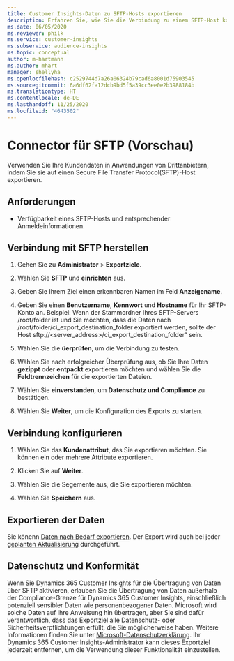 ```yaml
---
title: Customer Insights-Daten zu SFTP-Hosts exportieren
description: Erfahren Sie, wie Sie die Verbindung zu einem SFTP-Host konfigurieren.
ms.date: 06/05/2020
ms.reviewer: philk
ms.service: customer-insights
ms.subservice: audience-insights
ms.topic: conceptual
author: m-hartmann
ms.author: mhart
manager: shellyha
ms.openlocfilehash: c2529744d7a26a06324b79cad6a8001d75903545
ms.sourcegitcommit: 6a6df62fa12dcb9bd5f5a39cc3ee0e2b3988184b
ms.translationtype: HT
ms.contentlocale: de-DE
ms.lasthandoff: 11/25/2020
ms.locfileid: "4643502"
---
```

# <a name="connector-for-sftp-preview"></a>Connector für SFTP (Vorschau)

Verwenden Sie Ihre Kundendaten in Anwendungen von Drittanbietern, indem Sie sie auf einen Secure File Transfer Protocol(SFTP)-Host exportieren.

## <a name="prerequisites"></a>Anforderungen

- Verfügbarkeit eines SFTP-Hosts und entsprechender Anmeldeinformationen.

## <a name="connect-to-sftp"></a>Verbindung mit SFTP herstellen

1. Gehen Sie zu **Administrator** > **Exportziele**.

1. Wählen Sie **SFTP** und **einrichten** aus.

1. Geben Sie Ihrem Ziel einen erkennbaren Namen im Feld **Anzeigename**.

1. Geben Sie einen **Benutzername**, **Kennwort** und **Hostname** für Ihr SFTP-Konto an. Beispiel: Wenn der Stammordner Ihres SFTP-Servers /root/folder ist und Sie möchten, dass die Daten nach /root/folder/ci_export_destination_folder exportiert werden, sollte der Host sftp://<server_address>/ci_export_destination_folder“ sein.

1. Wählen Sie die **üerprüfen**, um die Verbindung zu testen.

1. Wählen Sie nach erfolgreicher Überprüfung aus, ob Sie Ihre Daten **gezippt** oder **entpackt** exportieren möchten und wählen Sie die **Feldtrennzeichen** für die exportierten Dateien.

1. Wählen Sie **einverstanden**, um **Datenschutz und Compliance** zu bestätigen.

1. Wählen Sie **Weiter**, um die Konfiguration des Exports zu starten.

## <a name="configure-the-connection"></a>Verbindung konfigurieren

1. Wählen Sie das **Kundenattribut**, das Sie exportieren möchten. Sie können ein oder mehrere Attribute exportieren.

1. Klicken Sie auf **Weiter**.

1. Wählen Sie die Segemente aus, die Sie exportieren möchten.

1. Wählen Sie **Speichern** aus.

## <a name="export-the-data"></a>Exportieren der Daten

Sie könenn [Daten nach Bedarf exportieren](export-destinations.md). Der Export wird auch bei jeder [geplanten Aktualisierung](system.md#schedule-tab) durchgeführt.

## <a name="data-privacy-and-compliance"></a>Datenschutz und Konformität

Wenn Sie Dynamics 365 Customer Insights für die Übertragung von Daten über SFTP aktivieren, erlauben Sie die Übertragung von Daten außerhalb der Compliance-Grenze für Dynamics 365 Customer Insights, einschließlich potenziell sensibler Daten wie personenbezogener Daten. Microsoft wird solche Daten auf Ihre Anweisung hin übertragen, aber Sie sind dafür verantwortlich, dass das Exportziel alle Datenschutz- oder Sicherheitsverpflichtungen erfüllt, die Sie möglicherweise haben. Weitere Informationen finden Sie unter [Microsoft-Datenschutzerklärung](https://go.microsoft.com/fwlink/?linkid=396732).
Ihr Dynamics 365 Customer Insights-Administrator kann dieses Exportziel jederzeit entfernen, um die Verwendung dieser Funktionalität einzustellen.
